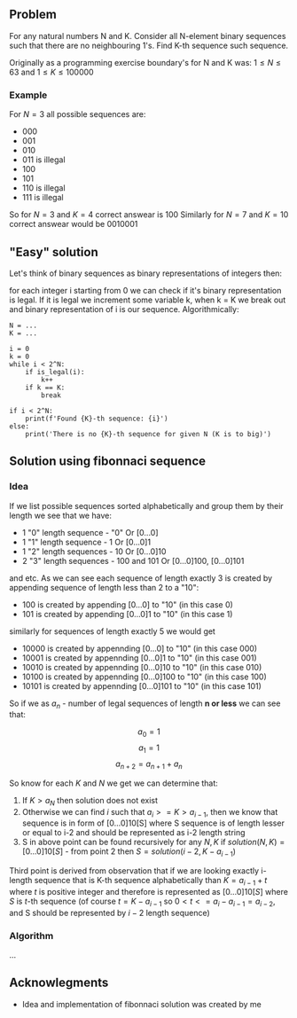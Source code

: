 ## Problem

For any natural numbers N and K. Consider all N-element binary sequences such that there are no neighbouring 1's. Find K-th sequence such sequence.

Originally as a programming exercise boundary's for N and K was: $1 \leq N \leq 63$ and $1 \leq K \leq 100000$

### Example

For $N=3$ all possible sequences are:
* 000
* 001
* 010
* 011 is illegal
* 100
* 101
* 110 is illegal
* 111 is illegal

So for $N=3$ and $K=4$ correct answear is $100$
Similarly for $N=7$ and $K=10$ correct answear would be $0010001$

## "Easy" solution

Let's think of binary sequences as binary representations of integers then:

for each integer i starting from 0 we can check if it's binary representation is legal. If it is legal we increment some variable k, when k = K we break out and binary representation of i is our sequence. Algorithmically:
```
N = ...
K = ...

i = 0 
k = 0
while i < 2^N:
    if is_legal(i):
        k++
    if k == K:
        break

if i < 2^N:
    print(f'Found {K}-th sequence: {i}')
else:
    print('There is no {K}-th sequence for given N (K is to big)')
```

## Solution using fibonnaci sequence

### Idea

If we list possible sequences sorted alphabetically and group them by their length we see that we have:

* 1 "0" length sequence - "0"   Or $[0...0]$   
* 1 "1" length sequence - 1 Or $[0...0]1$
* 1 "2" length sequences - 10 Or $[0...0]10$
* 2 "3" length sequences - 100 and 101 Or $[0...0]100$, $[0...0]101$ 

and etc. As we can see each sequence of length exactly 3 is created by appending sequence of length less than 2 to a "10":

* 100 is created by appending $[0...0]$ to "10" (in this case 0)
* 101 is created by appending $[0...0]1$ to "10" (in this case 1)

similarly for sequences of length exactly 5 we would get

* 10000 is created by appennding $[0...0]$ to "10" (in this case 000) 
* 10001 is created by appennding $[0...0]1$ to "10" (in this case 001) 
* 10010 is created by appennding $[0...0]10$ to "10" (in this case 010) 
* 10100 is created by appennding $[0...0]100$ to "10" (in this case 100) 
* 10101 is created by appennding $[0...0]101$ to "10" (in this case 101) 

So if we as $a_{n}$ - number of legal sequences of length **n or less** we can see that:

$$a_{0} = 1$$
$$a_{1} = 1$$
$$a_{n+2} = a_{n+1} + a_{n}$$ 

So know for each $K$ and $N$ we get we can determine that:

1. If $K > a_{N}$ then solution does not exist
2. Otherwise we can find $i$ such that $a_{i} >= K > a_{i-1}$, then we know that sequence is in form of [0...0]10[S] where S sequence is of length lesser or equal to i-2 and should be represented as i-2 length string 
3. S in above point can be found recursively for any $N, K$ if $solution(N, K) = [0...0]10[S]$ - from point 2 then $S = solution(i-2, K-a_{i-1})$

Third point is derived from observation that if we are looking exactly i-length sequence that is K-th sequence alphabetically than $K = a_{i-1} + t$ where $t$ is positive integer and therefore is represented as $[0...0]10[S]$ where $S$ is $t$-th sequence (of course $t = K - a_{i-1}$ so $0 < t <= a_{i} - a_{i-1} = a_{i-2}$, and S should be represented by $i-2$ length sequence)

### Algorithm

...

## Acknowlegments

* Idea and implementation of fibonnaci solution was created by me

